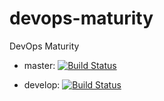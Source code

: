 # devops-maturity
DevOps Maturity 

 * master: [![Build Status](https://travis-ci.org/icehofman/devops-maturity.svg?branch=master)](https://travis-ci.org/icehofman/devops-maturity)

 * develop: [![Build Status](https://travis-ci.org/icehofman/devops-maturity.svg?branch=develop)](https://travis-ci.org/icehofman/devops-maturity)
